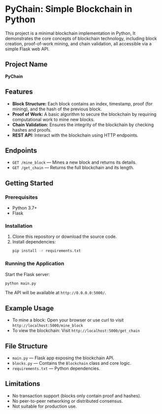 # PyChain: Simple Blockchain in Python

This project is a minimal blockchain implementation in Python, It demonstrates the core concepts of blockchain technology, including block creation, proof-of-work mining, and chain validation, all accessible via a simple Flask web API.

## Project Name
**PyChain**

## Features
- **Block Structure:** Each block contains an index, timestamp, proof (for mining), and the hash of the previous block.
- **Proof of Work:** A basic algorithm to secure the blockchain by requiring computational work to mine new blocks.
- **Chain Validation:** Ensures the integrity of the blockchain by checking hashes and proofs.
- **REST API:** Interact with the blockchain using HTTP endpoints.

## Endpoints
- `GET /mine_block` — Mines a new block and returns its details.
- `GET /get_chain` — Returns the full blockchain and its length.

## Getting Started

### Prerequisites
- Python 3.7+
- Flask

### Installation
1. Clone this repository or download the source code.
2. Install dependencies:
   ```bash
   pip install -r requirements.txt
   ```

### Running the Application
Start the Flask server:
```bash
python main.py
```
The API will be available at `http://0.0.0.0:5000/`.

## Example Usage
- To mine a block: Open your browser or use curl to visit `http://localhost:5000/mine_block`
- To view the blockchain: Visit `http://localhost:5000/get_chain`

## File Structure
- `main.py` — Flask app exposing the blockchain API.
- `blocks.py` — Contains the `Blockchain` class and core logic.
- `requirements.txt` — Python dependencies.

## Limitations
- No transaction support (blocks only contain proof and hashes).
- No peer-to-peer networking or distributed consensus.
- Not suitable for production use.

